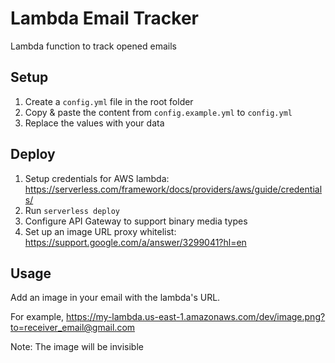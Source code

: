 # Lambda Email Tracker
Lambda function to track opened emails

## Setup
1. Create a `config.yml` file in the root folder
2. Copy & paste the content from `config.example.yml` to `config.yml`
3. Replace the values with your data

## Deploy
1. Setup credentials for AWS lambda: https://serverless.com/framework/docs/providers/aws/guide/credentials/
2. Run `serverless deploy`
3. Configure API Gateway to support binary media types
4. Set up an image URL proxy whitelist: https://support.google.com/a/answer/3299041?hl=en

## Usage
Add an image in your email with the lambda's URL.

For example, https://my-lambda.us-east-1.amazonaws.com/dev/image.png?to=receiver_email@gmail.com

Note: The image will be invisible
